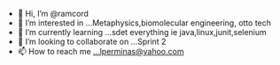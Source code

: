 - 👋 Hi, I’m @ramcord
- 👀 I’m interested in ...Metaphysics,biomolecular engineering, otto tech 
- 🌱 I’m currently learning ...sdet everything ie java,linux,junit,selenium
- 💞️ I’m looking to collaborate on ...Sprint 2
- 📫 How to reach me ...lperminas@yahoo.com

<!---
ramcord/ramcord is a ✨ special ✨ repository because its `README.md` (this file) appears on your GitHub profile.
You can click the Preview link to take a look at your changes.
--->
